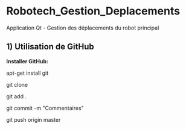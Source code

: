 # Robotech_Gestion_Deplacements
Application Qt - Gestion des déplacements du robot principal

## 1) Utilisation de GitHub

<strong>Installer GitHub:</strong>

  apt-get install git 

  git clone
  
  git add .
  
  git commit -m "Commentaires"
  
  git push origin master
  
  
  
  

